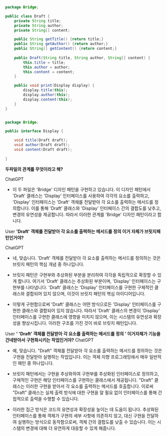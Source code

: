 ```java
package Bridge;

public class Draft {
    private String title;
    private String author;
    private String[] content;

    public String getTitle() {return title;}
    public String getAuthor() {return author;}
    public String[] getContent() {return content;}
    
    public Draft(String title, String author, String[] content) {
        this.title = title;
        this.author = author;
        this.content = content;
    }

    public void print(Display display) {
        display.title(this);
        display.author(this);
        display.content(this);
    }
}


package Bridge;

public interface Display {

    void title(Draft draft);
    void author(Draft draft);
    void content(Draft draft);
    
}
```

**두파일의 관계를 무엇이라고 해?**

ChatGPT
- 이 두 파일은 'Bridge' 디자인 패턴을 구현하고 있습니다. 이 디자인 패턴에서 'Draft' 클래스는 'Display' 인터페이스를 사용하여 각각의 요소를 출력하고, 'Display' 인터페이스는 'Draft' 객체를 전달받아 각 요소를 출력하는 메서드를 정의합니다. 이를 통해 'Draft' 클래스와 'Display' 인터페이스 간의 결합도를 낮추고, 변경의 유연성을 제공합니다. 따라서 이러한 관계를 'Bridge' 디자인 패턴이라고 합니다.




User
**'Draft' 객체를 전달받아 각 요소를 출력하는 메서드를 정의 이거 자체가 브릿지패턴인거야?**

ChatGPT
- 네, 맞습니다. 'Draft' 객체를 전달받아 각 요소를 출력하는 메서드를 정의하는 것은 브릿지 패턴의 핵심 개념 중 하나입니다.

- 브릿지 패턴은 구현부와 추상화된 부분을 분리하여 각각을 독립적으로 확장할 수 있게 합니다. 여기서 'Draft' 클래스는 추상화된 부분이며, 'Display' 인터페이스는 구현부를 나타냅니다. 'Draft' 클래스는 'Display' 인터페이스를 구현한 구체적인 클래스와 결합되어 있지 않으며, 이것이 브릿지 패턴의 핵심 아이디어입니다.

- 이렇게 구현함으로써 'Draft' 클래스는 어떤 방식으로든 'Display' 인터페이스를 구현한 클래스와 결합되어 있지 않습니다. 따라서 'Draft' 클래스의 변경이 'Display' 인터페이스를 구현한 클래스에 영향을 미치지 않으며, 이는 시스템의 유연성과 확장성을 향상시킵니다. 이러한 구조를 가진 것이 바로 브릿지 패턴입니다.

User
**' 'Draft' 객체를 전달받아 각 요소를 출력하는 메서드를 정의 ' 이거자체가 기능을 건네받아서 구현화시키는 작업인거야?**
ChatGPT
- 예, 맞습니다. "Draft" 객체를 전달받아 각 요소를 출력하는 메서드를 정의하는 것은 구현을 전달받아 실행하는 작업입니다. 이는 객체 지향 프로그래밍에서 매우 일반적인 패턴 중 하나입니다.

- 브릿지 패턴에서는 구현을 추상화하여 구현부를 추상화된 인터페이스로 정의하고, 구체적인 구현은 해당 인터페이스를 구현하는 클래스에서 제공됩니다. "Draft" 클래스는 이러한 구현을 받아서 각 요소를 출력하는 메서드를 호출합니다. 이로써 "Draft" 클래스는 실제 출력 방식에 대한 구현을 알 필요 없이 인터페이스를 통해 간접적으로 출력을 수행할 수 있습니다.

- 이러한 접근 방식은 코드의 유연성과 확장성을 높이는 데 도움이 됩니다. 추상화된 인터페이스를 통해 객체가 구현의 세부 사항에 의존하지 않고, 대신 구현을 전달하여 실행하는 방식으로 동작함으로써, 객체 간의 결합도를 낮출 수 있습니다. 이는 시스템의 변경에 대해 더 유연하게 대응할 수 있게 해줍니다.